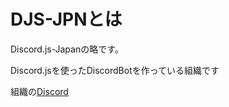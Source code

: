 # DJS-JPNとは
Discord.js-Japanの略です。


Discord.jsを使ったDiscordBotを作っている組織です


組織の[Discord](http://bit.ly/RedReturnJP)
